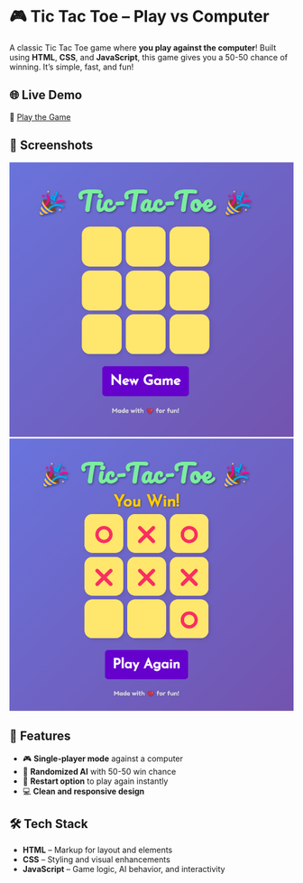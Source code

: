 # 🎮 Tic Tac Toe – Play vs Computer

A classic Tic Tac Toe game where **you play against the computer**! Built using **HTML**, **CSS**, and **JavaScript**, this game gives you a 50-50 chance of winning. It’s simple, fast, and fun!

## 🌐 Live Demo

🔗 [Play the Game](https://kiran-s9.github.io/)

## 📸 Screenshots

![Gameplay Screenshot](images/screenshot1.png)
![Game Over Screenshot](images/screenshot2.png)

## 🧠 Features

- 🎮 **Single-player mode** against a computer
- 🤖 **Randomized AI** with 50-50 win chance
- 🔄 **Restart option** to play again instantly
- 💻 **Clean and responsive design**

## 🛠️ Tech Stack

- **HTML** – Markup for layout and elements
- **CSS** – Styling and visual enhancements
- **JavaScript** – Game logic, AI behavior, and interactivity
